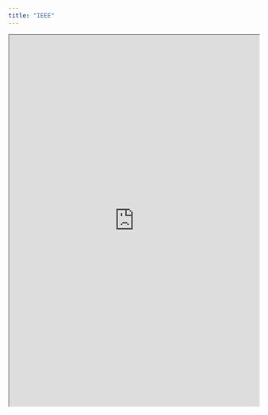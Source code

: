 ```yaml
---
title: "IEEE"
---
```



<iframe height="750" width="100%" src="https://ewelton.github.io/ktest/wiki.html#IEEE"></iframe>
